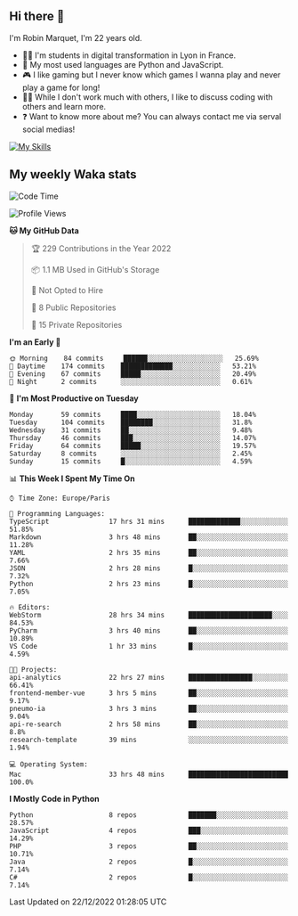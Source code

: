 ## Hi there 👋

I'm Robin Marquet, I'm 22 years old.

- 👨‍💻 I'm students in digital transformation in Lyon in France.
- 🌱 My most used languages are Python and JavaScript.
- 🎮 I like gaming but I never know which games I wanna play and never play a game for long!
- 👯‍♀️ While I don't work much with others, I like to discuss coding with others and learn more.
- ❓ Want to know more about me? You can always contact me via serval social medias!

[![My Skills](https://skillicons.dev/icons?i=js,html,css,docker,express,figma,firebase,graphql,mongodb,mysql,nodejs,py,react,ts,vue)](https://skillicons.dev)

## My weekly Waka stats

<!--START_SECTION:waka-->
![Code Time](http://img.shields.io/badge/Code%20Time-3%2C075%20hrs%2039%20mins-blue)

![Profile Views](http://img.shields.io/badge/Profile%20Views-0-blue)

**🐱 My GitHub Data** 

> 🏆 229 Contributions in the Year 2022
 > 
> 📦 1.1 MB Used in GitHub's Storage 
 > 
> 🚫 Not Opted to Hire
 > 
> 📜 8 Public Repositories 
 > 
> 🔑 15 Private Repositories  
 > 
**I'm an Early 🐤** 

```text
🌞 Morning    84 commits     ██████░░░░░░░░░░░░░░░░░░░   25.69% 
🌆 Daytime    174 commits    █████████████░░░░░░░░░░░░   53.21% 
🌃 Evening    67 commits     █████░░░░░░░░░░░░░░░░░░░░   20.49% 
🌙 Night      2 commits      ░░░░░░░░░░░░░░░░░░░░░░░░░   0.61%

```
📅 **I'm Most Productive on Tuesday** 

```text
Monday       59 commits     ████░░░░░░░░░░░░░░░░░░░░░   18.04% 
Tuesday      104 commits    ████████░░░░░░░░░░░░░░░░░   31.8% 
Wednesday    31 commits     ██░░░░░░░░░░░░░░░░░░░░░░░   9.48% 
Thursday     46 commits     ███░░░░░░░░░░░░░░░░░░░░░░   14.07% 
Friday       64 commits     █████░░░░░░░░░░░░░░░░░░░░   19.57% 
Saturday     8 commits      ░░░░░░░░░░░░░░░░░░░░░░░░░   2.45% 
Sunday       15 commits     █░░░░░░░░░░░░░░░░░░░░░░░░   4.59%

```


📊 **This Week I Spent My Time On** 

```text
⌚︎ Time Zone: Europe/Paris

💬 Programming Languages: 
TypeScript               17 hrs 31 mins      █████████████░░░░░░░░░░░░   51.85% 
Markdown                 3 hrs 48 mins       ██░░░░░░░░░░░░░░░░░░░░░░░   11.28% 
YAML                     2 hrs 35 mins       ██░░░░░░░░░░░░░░░░░░░░░░░   7.66% 
JSON                     2 hrs 28 mins       █░░░░░░░░░░░░░░░░░░░░░░░░   7.32% 
Python                   2 hrs 23 mins       █░░░░░░░░░░░░░░░░░░░░░░░░   7.05%

🔥 Editors: 
WebStorm                 28 hrs 34 mins      █████████████████████░░░░   84.53% 
PyCharm                  3 hrs 40 mins       ██░░░░░░░░░░░░░░░░░░░░░░░   10.89% 
VS Code                  1 hr 33 mins        █░░░░░░░░░░░░░░░░░░░░░░░░   4.59%

🐱‍💻 Projects: 
api-analytics            22 hrs 27 mins      ████████████████░░░░░░░░░   66.41% 
frontend-member-vue      3 hrs 5 mins        ██░░░░░░░░░░░░░░░░░░░░░░░   9.17% 
pneumo-ia                3 hrs 3 mins        ██░░░░░░░░░░░░░░░░░░░░░░░   9.04% 
api-re-search            2 hrs 58 mins       ██░░░░░░░░░░░░░░░░░░░░░░░   8.8% 
research-template        39 mins             ░░░░░░░░░░░░░░░░░░░░░░░░░   1.94%

💻 Operating System: 
Mac                      33 hrs 48 mins      █████████████████████████   100.0%

```

**I Mostly Code in Python** 

```text
Python                   8 repos             ███████░░░░░░░░░░░░░░░░░░   28.57% 
JavaScript               4 repos             ███░░░░░░░░░░░░░░░░░░░░░░   14.29% 
PHP                      3 repos             ██░░░░░░░░░░░░░░░░░░░░░░░   10.71% 
Java                     2 repos             █░░░░░░░░░░░░░░░░░░░░░░░░   7.14% 
C#                       2 repos             █░░░░░░░░░░░░░░░░░░░░░░░░   7.14%

```



 Last Updated on 22/12/2022 01:28:05 UTC
<!--END_SECTION:waka-->
